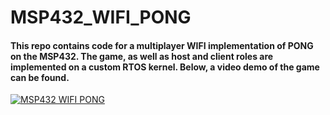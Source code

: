 # MSP432_WIFI_PONG
#### This repo contains code for a multiplayer WIFI implementation of PONG on the MSP432. The game, as well as host and client roles are implemented on a custom RTOS kernel. Below, a video demo of the game can be found.
[![MSP432 WIFI PONG](https://img.youtube.com/vi/KvmrlDmnuUE&t=1s/0.jpg)](https://www.youtube.com/watch?v=KvmrlDmnuUE&t=1s "MSP432 WIFI PONG")
